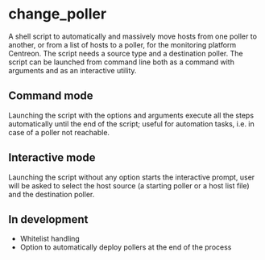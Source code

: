 # change_poller

A shell script to automatically and massively move hosts from one poller to another, or from a list of hosts to a poller, for the monitoring platform Centreon.
The script needs a source type and a destination poller.
The script can be launched from command line both as a command with arguments and as an interactive utility.

## Command mode

Launching the script with the options and arguments execute all the steps automatically until the end of the script; useful for automation tasks, i.e. in case of a poller not reachable.

## Interactive mode

Launching the script without any option starts the interactive prompt, user will be asked to select the host source (a starting poller or a host list file) and the destination poller.

## In development

- Whitelist handling
- Option to automatically deploy pollers at the end of the process
